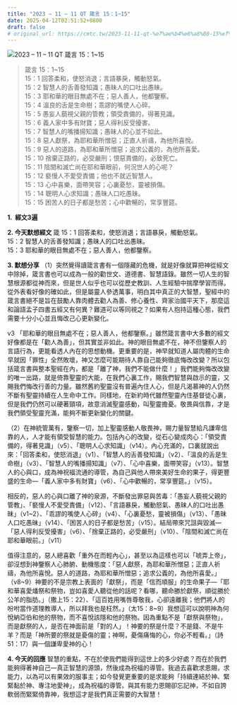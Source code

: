 ```yaml
---
title: "2023 – 11 – 11 QT 箴言 15：1~15"
date: 2025-04-12T02:51:52+0800
draft: false
# original_url: https://cmtc.tw/2023-11-11-qt-%e7%ae%b4%e8%a8%80-15%ef%bc%9a115
---
```


![2023 – 11 – 11 QT 箴言 15：1\~15](/images/qt.jpg  "2023 – 11 – 11 QT 箴言 15：1\~15")

> 箴言 15：1\~15  
> 15：1 回答柔和，使怒消退；言語暴戾，觸動怒氣。  
> 15：2 智慧人的舌善發知識；愚昧人的口吐出愚昧。  
> 15：3 耶和華的眼目無處不在；惡人善人，他都鑒察。  
> 15：4 溫良的舌是生命樹；乖謬的嘴使人心碎。  
> 15：5 愚妄人藐視父親的管教；領受責備的，得著見識。  
> 15：6 義人家中多有財寶；惡人得利反受擾害。  
> 15：7 智慧人的嘴播揚知識；愚昧人的心並不如此。  
> 15：8 惡人獻祭，為耶和華所憎惡；正直人祈禱，為他所喜悅。  
> 15：9 惡人的道路，為耶和華所憎惡；追求公義的，為他所喜愛。  
> 15：10 捨棄正路的，必受嚴刑；恨惡責備的，必致死亡。  
> 15：11 陰間和滅亡尚在耶和華眼前，何況世人的心呢？  
> 15：12 褻慢人不愛受責備；他也不就近智慧人。  
> 15：13 心中喜樂，面帶笑容；心裏憂愁，靈被損傷。  
> 15：14 聰明人心求知識；愚昧人口吃愚昧。  
> 15：15 困苦人的日子都是愁苦；心中歡暢的，常享豐筵。

**1.  經文3遍**

**2. 今天默想經文**
箴 15：1 回答柔和，使怒消退；言語暴戾，觸動怒氣。  
15：2 智慧人的舌善發知識；愚昧人的口吐出愚昧。  
15：3 耶和華的眼目無處不在；惡人善人，他都鑒察。

**3. 默想分享**
（1）突然覺得讀箴言書有一個隱藏的危機，就是好像就算把神從經文中除掉，箴言書也可以成為一般的勸世文、道德書、智慧語錄。雖然一切人生的智慧根源都從神而來，但是世人似乎也可以從歷史教訓、人生經驗中揣摩學習而得。從外表看好像的確如此，但是屬靈人參透萬事，明白其中真正的大智慧，聖經中的箴言書絕不是旨在鼓勵人靠肉體去勸人為善、修心養性、齊家治國平天下，那麼這和論語孟子四書五經又有何異？難道可以等同視之？如果有人抱持這種心態，我們需要十分小心並且悔改己心更新變化。

v3 「耶和華的眼目無處不在；惡人善人，他都鑒察。」雖然箴言書中大多數的經文好像都是在「勸人為善」，但其實並非如此。神的眼目無處不在，神不但鑒察人的言語行為，更能看透人內在的思想動機。更重要的是，神早就知道人屬肉體的生命早就因「罪性」全然敗壞，神又怎麼可能期待人靠自己能夠徹底悔改改變？所以包括箴言書與整本聖經在內，都是「離了神，我們不能做什麼！」我們能夠悔改改變的唯一出路，就是倚靠聖靈的大能，在我們心裏工作，賜我們智慧與啟示的靈，又賜我們悔改行善的力量。雖然舊約聖靈沒有普遍內住人心，但是凡渴慕神的人仍然不斷有聖靈持續在人生命中工作。同樣地，在新約時代雖然聖靈內住基督徒心裏，但是我們仍然可以硬著頸項，故意消滅聖靈感動，叫聖靈擔憂。敬畏與信靠，才是我們領受聖靈充滿，能夠不斷更新變化的關鍵。

（2）在神統管萬有，鑒察一切，加上聖靈感動人敬畏神，賜力量智慧給凡謙卑信靠的人，人才能有領受智慧的能力。包括內心的改變，從石心變成肉心：「領受責備的，得著見識」（v5）、「聰明人心求知識」（v14）。內心充滿的，口裏就說出來：「回答柔和，使怒消退」（v1）、「智慧人的舌善發知識」（v2）、「溫良的舌是生命樹」（v3）、「智慧人的嘴播揚知識」（v7）、「心中喜樂，面帶笑容」（v13）。智慧人的心與口，成為神祝福流通的導管，為自己與他人帶來美好生命的果子，得更豐盛的生命—「義人家中多有財寶」（v6）、「心中歡暢的，常享豐筵。」（v15）。

相反的，惡人的心與口離了神的泉源，不斷發出罪惡與苦毒：「愚妄人藐視父親的管教」、「褻慢人不愛受責備」（v12）、「言語暴戾，觸動怒氣、愚昧人的口吐出愚昧」（v1\~2）、「乖謬的嘴使人心碎」（v4）、「心裏憂愁，靈被損傷」（v13）、「愚昧人口吃愚昧」（v14）、「困苦人的日子都是愁苦」（v15）。結局帶來咒詛與毀滅—「惡人得利反受擾害」（v6）、「捨棄正路的，必受嚴刑」（v10）、「陰間和滅亡尚在耶和華眼前。」（v11）

值得注意的，惡人總喜歡「重外在而輕內心」，甚至以為這樣也可以「唬弄上帝」，卻沒想到神鑒察人心肺腑、動機態度：「惡人獻祭，為耶和華所憎惡；正直人祈禱，為他所喜悅。惡人的道路，為耶和華所憎惡；追求公義的，為他所喜愛。」（v8\~9）神要的不是宗教上表面的「獻祭」，而是「信而順服」的生命果子—「耶和華喜愛燔祭和祭物，豈如喜愛人聽從他的話呢？看哪，聽命勝於獻祭，順從勝於公羊的脂肪。」（撒上15：22）、「這百姓用嘴唇尊敬我，心卻遠離我；他們將人的吩咐當作道理教導人，所以拜我也是枉然。」（太15：8\~9）我想這可以說明神為何悅納亞伯和他的祭物，而不喜悅該隱和他的祭物。因為重點不是「獻祭與祭物」，而是獻祭的人，是否在神面前是「對的人」！神要的祭是什麼？不是錢、不是牛羊？而是「神所要的祭就是憂傷的靈；神啊，憂傷痛悔的心，你必不輕看。」（詩51：17）與一個謙卑愛神的心！

**4. 今天的回應**
智慧的重點，不在於使我們能得到這世上的多少好處？而在於我們能夠得著神自己—真正智慧的源頭，然後成為祝福的導管。我過去喜歡求恩賜，求能力，以為可以有果效的服事主；如今發覺更重要的是求能夠「持續連結於神、緊緊黏於神、專注地愛神」，成為祝福的導管。與其有能力恩賜卻忘記神，不如自誇軟弱而緊緊倚靠神，我想這才是我們真正需要的大智慧！
